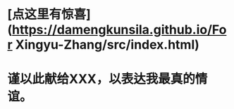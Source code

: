 # 




# [点这里有惊喜](https://damengkunsila.github.io/For Xingyu-Zhang/src/index.html)





#                               谨以此献给XXX，以表达我最真的情谊。
